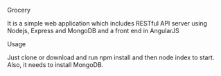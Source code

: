 Grocery

It is a simple web application which includes RESTful API server using Nodejs, Express and MongoDB and a front end in AngularJS

Usage

Just clone or download and run npm install and then node index to start. Also, it needs to install MongoDB.